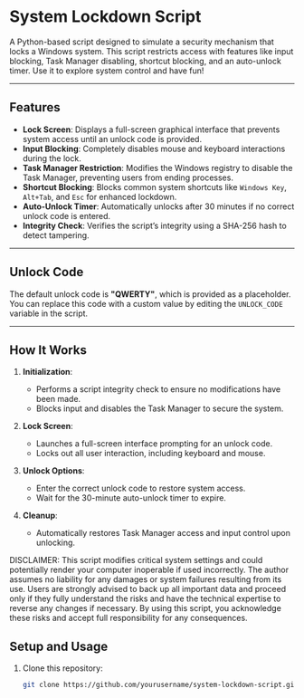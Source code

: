 # System Lockdown Script

A Python-based script designed to simulate a security mechanism that locks a Windows system. This script restricts access with features like input blocking, Task Manager disabling, shortcut blocking, and an auto-unlock timer. Use it to explore system control and have fun!

---

## **Features**
- **Lock Screen**: Displays a full-screen graphical interface that prevents system access until an unlock code is provided.
- **Input Blocking**: Completely disables mouse and keyboard interactions during the lock.
- **Task Manager Restriction**: Modifies the Windows registry to disable the Task Manager, preventing users from ending processes.
- **Shortcut Blocking**: Blocks common system shortcuts like `Windows Key`, `Alt+Tab`, and `Esc` for enhanced lockdown.
- **Auto-Unlock Timer**: Automatically unlocks after 30 minutes if no correct unlock code is entered.
- **Integrity Check**: Verifies the script’s integrity using a SHA-256 hash to detect tampering.

---

## **Unlock Code**
The default unlock code is **"QWERTY"**, which is provided as a placeholder. You can replace this code with a custom value by editing the `UNLOCK_CODE` variable in the script.

---

## **How It Works**
1. **Initialization**:
   - Performs a script integrity check to ensure no modifications have been made.
   - Blocks input and disables the Task Manager to secure the system.

2. **Lock Screen**:
   - Launches a full-screen interface prompting for an unlock code.
   - Locks out all user interaction, including keyboard and mouse.

3. **Unlock Options**:
   - Enter the correct unlock code to restore system access.
   - Wait for the 30-minute auto-unlock timer to expire.

4. **Cleanup**:
   - Automatically restores Task Manager access and input control upon unlocking.

DISCLAIMER: This script modifies critical system settings and could potentially render your computer inoperable if used incorrectly. The author assumes no liability for any damages or system failures resulting from its use. Users are strongly advised to back up all important data and proceed only if they fully understand the risks and have the technical expertise to reverse any changes if necessary. By using this script, you acknowledge these risks and accept full responsibility for any consequences.

## **Setup and Usage**
1. Clone this repository:
   ```bash
   git clone https://github.com/yourusername/system-lockdown-script.git

   
